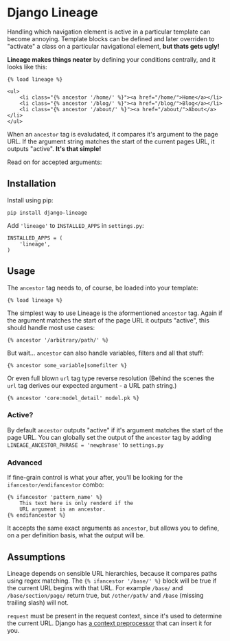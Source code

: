 Django Lineage
==============

Handling which navigation element is active in a particular template can become
annoying. Template blocks can be defined and later overriden to "activate" a
class on a particular navigational element, **but thats gets ugly!**

**Lineage makes things neater** by defining your conditions centrally, and it
looks like this:

    {% load lineage %}

    <ul>
        <li class="{% ancestor '/home/' %}"><a href="/home/">Home</a></li>
        <li class="{% ancestor '/blog/' %}"><a href="/blog/">Blog</a></li>
        <li class="{% ancestor '/about/' %}"><a href="/about/">About</a></li>
    </ul>

When an `ancestor` tag is evaludated, it compares it's argument to the page URL.
If the argument string matches the start of the current pages URL, it outputs
"active". **It's that simple!**

Read on for accepted arguments:

Installation
------------

Install using pip:

    pip install django-lineage

Add `'lineage'` to `INSTALLED_APPS` in `settings.py`:

    INSTALLED_APPS = (
        'lineage',
    )

Usage
-----

The `ancestor` tag needs to, of course, be loaded into your template:

    {% load lineage %}

The simplest way to use Lineage is the aformentioned `ancestor` tag. Again if
the argument matches the start of the page URL it outputs "active", this should
handle most use cases:

    {% ancestor '/arbitrary/path/' %}

But wait... `ancestor` can also handle variables, filters and all that stuff:

    {% ancestor some_variable|somefilter %}

Or even full blown `url` tag type reverse resolution (Behind the scenes the
`url` tag derives our expected argument - a URL path string.)

    {% ancestor 'core:model_detail' model.pk %}

### Active?

By default `ancestor` outputs "active" if it's argument matches the start of
the page URL. You can globally set the output of the `ancestor` tag by adding
`LINEAGE_ANCESTOR_PHRASE = 'newphrase'` to `settings.py`

### Advanced

If fine-grain control is what your after, you'll be looking for the
`ifancestor/endifancestor` combo:

    {% ifancestor 'pattern_name' %}
        This text here is only renderd if the
        URL argument is an ancestor.
    {% endifancestor %}

It accepts the same exact arguments as `ancestor`, but allows you to define,
on a per definition basis, what the output will be.


Assumptions
-----------

Lineage depends on sensible URL hierarchies, because it compares paths using
regex matching. The `{% ifancestor '/base/' %}` block will be true if the
current URL begins with that URL. For example `/base/` and `/base/section/page/`
return true, but `/other/path/` and `/base` (missing trailing slash) will not.

`request` must be present in the request context, since it's used to determine
the current URL. Django has [a context preprocessor][1] that can insert it for
you.

[1]: https://docs.djangoproject.com/en/dev/ref/templates/api/#django-core-context-processors-request
